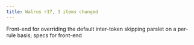 ```yaml
---
title: Walrus r17, 3 items changed
---
```


Front-end for overriding the default inter-token skipping parslet on a per-rule basis; specs for front-end
